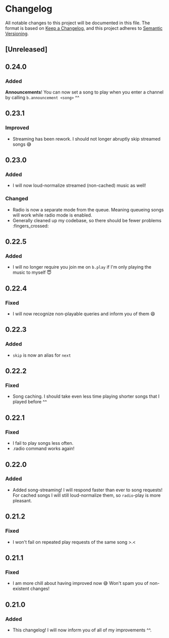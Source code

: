 # Changelog

All notable changes to this project will be documented in this file.
The format is based on [Keep a Changelog](https://keepachangelog.com/en/1.0.0/),
and this project adheres to [Semantic Versioning](https://semver.org/spec/v2.0.0.html).

## [Unreleased]

## 0.24.0

### Added

**Announcements**! You can now set a song to play when you enter a channel by calling `b.announcement <song>` ^^

## 0.23.1

### Improved

+ Streaming has been rework. I should not longer abruptly skip streamed songs :sweat_smile:

## 0.23.0

### Added

+ I will now loud-normalize streamed (non-cached) music as well!

### Changed

* Radio is now a separate mode from the queue. Meaning queueing songs will work while radio mode is enabled.
* Generally cleaned up my codebase, so there should be fewer problems :fingers_crossed:

## 0.22.5

### Added

+ I will no longer require you join me on `b.play` if I'm only playing the music to myself :innocent:

## 0.22.4

### Fixed

* I will now recognize non-playable queries and inform you of them :smile:

## 0.22.3

### Added

+ `skip` is now an alias for `next`

## 0.22.2

### Fixed

* Song caching. I should take even less time playing shorter songs that I played before ^^

## 0.22.1

### Fixed

* I fail to play songs less often.
* .radio command works again!

## 0.22.0

### Added

* Added song-streaming! I will respond faster than ever to song requests!
For cached songs I will still loud-normalize them, so `radio`-play is more pleasant.

## 0.21.2

### Fixed

* I won't fail on repeated play requests of the same song >.<

## 0.21.1

### Fixed

* I am more chill about having improved now :sweat_smile: Won't spam you of non-existent changes!

## 0.21.0

### Added

* This changelog! I will now inform you of all of my improvements ^^.

